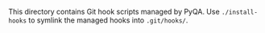 <!-- SPDX-License-Identifier: MIT -->
<!-- Copyright (c) 2025 Blackcat Informatics® Inc. -->

This directory contains Git hook scripts managed by PyQA. Use `./install-hooks` to
symlink the managed hooks into `.git/hooks/`.
